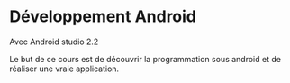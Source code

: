 # Développement Android

Avec Android studio 2.2



Le but de ce cours est de découvrir la programmation sous android et de réaliser une vraie application.

